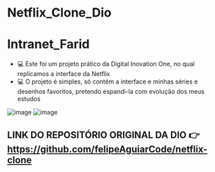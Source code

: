 # Netflix_Clone_Dio

# Intranet_Farid

- 💻 Este foi um projeto prático da Digital Inovation One, no qual replicamos a interface da
  Netflix
- 💻 O projeto é simples, só contém a interface e minhas séries e desenhos favoritos, pretendo espandi-la com evolução dos meus estudos



![image](https://user-images.githubusercontent.com/80642632/143786247-aa4f7942-7296-4791-825c-e554dbd440f2.png)
![image](https://user-images.githubusercontent.com/80642632/143786282-afa8e9cf-1252-473f-bf84-d81a4898ac07.png)




## LINK DO REPOSITÓRIO ORIGINAL DA DIO 👉 https://github.com/felipeAguiarCode/netflix-clone
